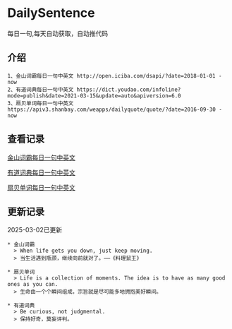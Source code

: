 # DailySentence

每日一句,每天自动获取，自动推代码

## 介绍

```
1、金山词霸每日一句中英文 http://open.iciba.com/dsapi/?date=2018-01-01 - now
2、有道词典每日一句中英文 https://dict.youdao.com/infoline?mode=publish&date=2021-03-15&update=auto&apiversion=6.0
3、扇贝单词每日一句中英文 https://apiv3.shanbay.com/weapps/dailyquote/quote/?date=2016-09-30 - now
```

## 查看记录

[金山词霸每日一句中英文](./data/iciba/)

[有道词典每日一句中英文](./data/youdao/)

[扇贝单词每日一句中英文](./data/shanbay/)

## 更新记录
2025-03-02已更新 
```
* 金山词霸
  > When life gets you down, just keep moving.
  > 当生活遇到瓶颈，继续向前就对了。——《料理鼠王》

* 扇贝单词
  > Life is a collection of moments. The idea is to have as many good ones as you can.
  > 生命由一个个瞬间组成，宗旨就是尽可能多地拥抱美好瞬间。

* 有道词典
  > Be curious, not judgmental.
  > 保持好奇，莫妄评判。

```
